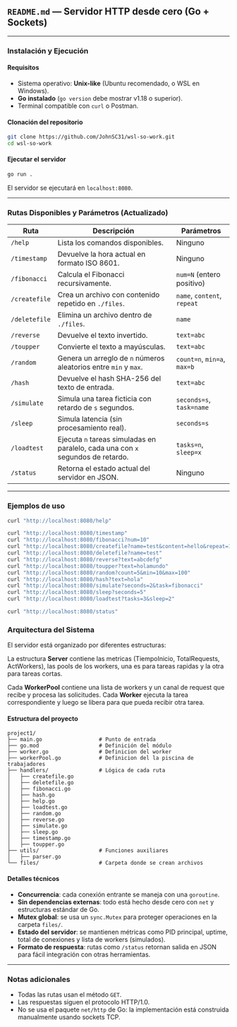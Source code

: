

##  `README.md` — Servidor HTTP desde cero (Go + Sockets)

---

###  Instalación y Ejecución

#### Requisitos

- Sistema operativo: **Unix-like** (Ubuntu recomendado, o WSL en Windows).
- **Go instalado** (`go version` debe mostrar v1.18 o superior).
- Terminal compatible con `curl` o Postman.

#### Clonación del repositorio

```bash
git clone https://github.com/JohnSC31/wsl-so-work.git
cd wsl-so-work
```

####  Ejecutar el servidor

```bash
go run .
```

El servidor se ejecutará en `localhost:8080`.


---

### Rutas Disponibles y Parámetros (Actualizado)

| Ruta                    | Descripción                                                                 | Parámetros                                     |
|-------------------------|-----------------------------------------------------------------------------|------------------------------------------------|
| `/help`                 | Lista los comandos disponibles.                                             | Ninguno                                        |
| `/timestamp`            | Devuelve la hora actual en formato ISO 8601.                                | Ninguno                                        |
| `/fibonacci`            | Calcula el Fibonacci recursivamente.                                        | `num=N` (entero positivo)                      |
| `/createfile`           | Crea un archivo con contenido repetido en `./files`.                        | `name`, `content`, `repeat`                    |
| `/deletefile`           | Elimina un archivo dentro de `./files`.                                     | `name`                                         |
| `/reverse`              | Devuelve el texto invertido.                                                | `text=abc`                                     |
| `/toupper`              | Convierte el texto a mayúsculas.                                            | `text=abc`                                     |
| `/random`               | Genera un arreglo de `n` números aleatorios entre `min` y `max`.            | `count=n`, `min=a`, `max=b`                    |
| `/hash`                 | Devuelve el hash SHA-256 del texto de entrada.                              | `text=abc`                                     |
| `/simulate`             | Simula una tarea ficticia con retardo de `s` segundos.                      | `seconds=s`, `task=name`                       |
| `/sleep`                | Simula latencia (sin procesamiento real).                                   | `seconds=s`                                    |
| `/loadtest`             | Ejecuta `n` tareas simuladas en paralelo, cada una con `x` segundos de retardo. | `tasks=n`, `sleep=x`                        |
| `/status`               | Retorna el estado actual del servidor en JSON.                              | Ninguno                                        |

---

### Ejemplos de uso

```bash
curl "http://localhost:8080/help"

curl "http://localhost:8080/timestamp"
curl "http://localhost:8080/fibonacci?num=10"
curl "http://localhost:8080/createfile?name=test&content=hello&repeat=10"
curl "http://localhost:8080/deletefile?name=test"
curl "http://localhost:8080/reverse?text=abcdefg"
curl "http://localhost:8080/toupper?text=holamundo"
curl "http://localhost:8080/random?count=5&min=10&max=100"
curl "http://localhost:8080/hash?text=hola"
curl "http://localhost:8080/simulate?seconds=2&task=fibonacci"
curl "http://localhost:8080/sleep?seconds=5"
curl "http://localhost:8080/loadtest?tasks=3&sleep=2"

curl "http://localhost:8080/status"
```

### Arquitectura del Sistema

El servidor está organizado por diferentes estructuras:

La estructura **Server** contiene las metricas (TiempoInicio, TotalRequests, ActWorkers), las pools de los workers, una es para tareas rapidas y la otra para tareas cortas.

Cada **WorkerPool** contiene una lista de workers y un canal de request que recibe y procesa las solicitudes. Cada **Worker** ejecuta la tarea correspondiente y luego se libera para que pueda recibir otra tarea.

#### Estructura del proyecto

```
project1/
├── main.go                  # Punto de entrada
├── go.mod                   # Definición del módulo
├── worker.go                # Definicion del worker
├── workerPool.go            # Definicion del la piscina de trabajadores
├── handlers/                # Lógica de cada ruta
│   ├── createfile.go
│   ├── deletefile.go
│   ├── fibonacci.go
│   ├── hash.go
│   ├── help.go
│   ├── loadtest.go
│   ├── random.go
│   ├── reverse.go
│   ├── simulate.go
│   ├── sleep.go
│   ├── timestamp.go
│   ├── toupper.go
├── utils/                   # Funciones auxiliares
│   ├── parser.go
└── files/                   # Carpeta donde se crean archivos
```

#### Detalles técnicos

- **Concurrencia**: cada conexión entrante se maneja con una `goroutine`.
- **Sin dependencias externas**: todo está hecho desde cero con `net` y estructuras estándar de Go.
- **Mutex global**: se usa un `sync.Mutex` para proteger operaciones en la carpeta `files/`.
- **Estado del servidor**: se mantienen métricas como PID principal, uptime, total de conexiones y lista de workers (simulados).
- **Formato de respuesta**: rutas como `/status` retornan salida en JSON para fácil integración con otras herramientas.

---

### Notas adicionales

- Todas las rutas usan el método `GET`.
- Las respuestas siguen el protocolo HTTP/1.0.
- No se usa el paquete `net/http` de Go: la implementación está construida manualmente usando sockets TCP.